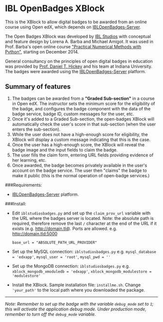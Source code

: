 IBL OpenBadges XBlock
=====================

This is the XBlock to allow digital badges to be awarded from an online course using Open edX, which depends on [IBLOpenBadges-Server](https://github.com/iblstudios/IBLOpenBadges-Server).

The Open Badges XBlock was developed by [IBL Studios](http://iblstudios.com/) with conceptual and feature design by Lorena A. Barba and Michael Amigot. It was used in Prof. Barba's open online course ["Practical Numerical Methods with Python"](http://openedx.seas.gwu.edu/courses/GW/MAE6286/2014_fall/about), starting on December 2014. 

General consultancy on the principles of open digital badges in education was provided by [Prof. Daniel T. Hickey](http://remediatingassessment.blogspot.com/) and his team at Indiana University. The badges were awarded using the [IBLOpenBadges-Server](https://github.com/iblstudios/IBLOpenBadges-Server) platform. 

## Summary of features

1. The badges can be awarded from a **"Graded Sub-section"** in a course in Open edX. The instructor sets the minimum score for the eligibility of the badge, and configures the badge component with the data of the badge service, badge ID, custom messages for the user, etc.
2. Once it's added to a Graded Sub-section, the open-badges XBlock will automatically check the user's score in that sub-section (when the user enters the sub-section).
3. While the user does not have a high-enough score for eligibility, the XBlock will display a custom message indicating that this is the case.
4. Once the user has a high-enough score, the XBlock will reveal the badge image and the input fields to claim the badge.
5. The user fills the claim form, entering URL fields providing evidence of her learning, etc.
6. Once awarded, the badge becomes privately available in the user's account on the badge service. The user then "claims" the badge to make it public (this is the normal operation of open-badge services.)

###Requirements:
* [IBLOpenBadges-Server](https://github.com/iblstudios/IBLOpenBadges-Server) platform.

###Install:
* Edit `iblstudiosbadges.py` and set up the `claim_prov_url` variable with the URL where the badges server is located.
  Note: the absolute path is required, therefore remove the last `/` character at the end of the URL if it exists (e.g. http://domain.tld).
  Ports are allowed. e.g. http://domain.tld:5000
  
  `base_url = "ABSOLUTE_PATH_URL_PROVIDER"`

* Set up the MySQL connection: `iblstudiosbadges.py`
  e.g. `mysql_database = 'edxapp'`, `mysql_user = 'root'`, `mysql_pwd = ''`

* Set up the MongoDB connection: `iblstudiosbadges.py`
  e.g. `xblock_mongodb_xmoduledb = 'edxapp'`, `xblock_mongodb_modulestore = 'modulestore'`

* Install the XBlock.
  Sample installation file: `installme.sh`. Change `'your_path'` to the local path where you downloaded the package.

---

_Note: Remember to set up the badge with the variable `debug_mode` set to `1`;
this will activate the application debug mode. Under production mode, remember
to turn off the `debug_mode` variable._

